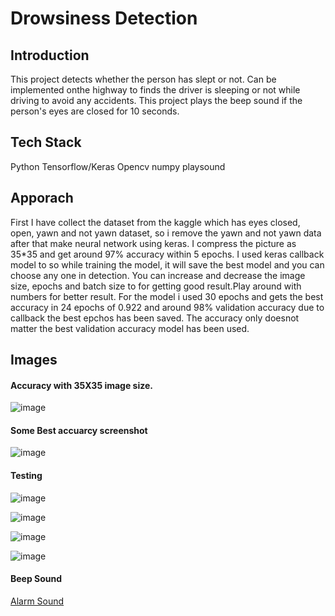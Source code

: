 # Drowsiness Detection

## Introduction
This project detects whether the person has slept or not. Can be implemented onthe highway to finds the driver is sleeping or not while driving to avoid any accidents.
This project plays the beep sound if the person's eyes are closed for 10 seconds.

## Tech Stack
Python
Tensorflow/Keras
Opencv
numpy
playsound

## Apporach
First I have collect the dataset from the kaggle which has eyes closed, open, yawn and not yawn dataset, so i remove the yawn and not yawn data after that make neural network using 
keras. I compress the picture as 35*35 and get around 97% accuracy within 5 epochs. I used keras callback model to so while training the model, it will save the best model and you can choose any one in detection.
You can increase and decrease the image size, epochs and batch size to for getting good result.Play around with numbers for better result.
For the model i used 30 epochs and gets the best accuracy in 24 epochs of 0.922 and around 98% validation accuracy due to callback the best epchos has been saved.
The accuracy only doesnot matter the best validation accuracy model has been used.



## Images
#### Accuracy with 35X35 image size.
![image](https://user-images.githubusercontent.com/65659902/125934094-9fc59786-d4cb-40c3-bb2c-b28b667690f8.png)

#### Some Best accuarcy screenshot
![image](https://user-images.githubusercontent.com/65659902/125935276-b5ff45ce-a7b8-46f6-9e4d-9e22c3be847f.png)

#### Testing

![image](https://user-images.githubusercontent.com/65659902/125936419-2b217a88-96be-4dab-9fe4-c62993902d99.png)

![image](https://user-images.githubusercontent.com/65659902/125936761-4b8bc112-2ad5-4807-9f19-3c1c55c2f5c4.png)

![image](https://user-images.githubusercontent.com/65659902/125936877-9010051c-c46d-468a-b62c-386df8880a71.png)

![image](https://user-images.githubusercontent.com/65659902/125936507-bc425586-9db8-4dc0-ac31-2a37b63c2485.png)

#### Beep Sound

<a href=alarm.wav”>Alarm Sound</a>



